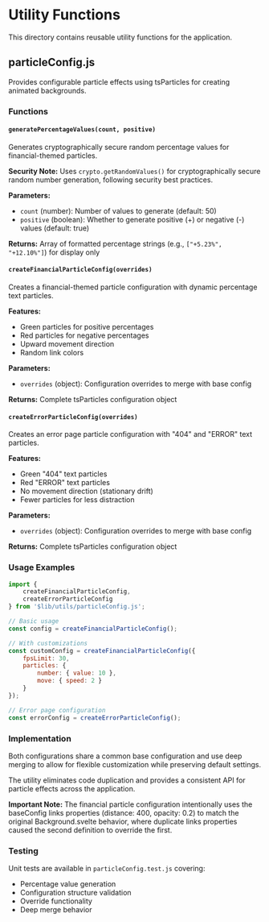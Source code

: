 # Utility Functions

This directory contains reusable utility functions for the application.

## particleConfig.js

Provides configurable particle effects using tsParticles for creating animated backgrounds.

### Functions

#### `generatePercentageValues(count, positive)`

Generates cryptographically secure random percentage values for financial-themed particles.

**Security Note:** Uses `crypto.getRandomValues()` for cryptographically secure random number generation, following security best practices.

**Parameters:**

- `count` (number): Number of values to generate (default: 50)
- `positive` (boolean): Whether to generate positive (+) or negative (-) values (default: true)

**Returns:** Array of formatted percentage strings (e.g., `["+5.23%", "+12.10%"]`) for display only

#### `createFinancialParticleConfig(overrides)`

Creates a financial-themed particle configuration with dynamic percentage text particles.

**Features:**

- Green particles for positive percentages
- Red particles for negative percentages
- Upward movement direction
- Random link colors

**Parameters:**

- `overrides` (object): Configuration overrides to merge with base config

**Returns:** Complete tsParticles configuration object

#### `createErrorParticleConfig(overrides)`

Creates an error page particle configuration with "404" and "ERROR" text particles.

**Features:**

- Green "404" text particles
- Red "ERROR" text particles
- No movement direction (stationary drift)
- Fewer particles for less distraction

**Parameters:**

- `overrides` (object): Configuration overrides to merge with base config

**Returns:** Complete tsParticles configuration object

### Usage Examples

```javascript
import {
	createFinancialParticleConfig,
	createErrorParticleConfig
} from '$lib/utils/particleConfig.js';

// Basic usage
const config = createFinancialParticleConfig();

// With customizations
const customConfig = createFinancialParticleConfig({
	fpsLimit: 30,
	particles: {
		number: { value: 10 },
		move: { speed: 2 }
	}
});

// Error page configuration
const errorConfig = createErrorParticleConfig();
```

### Implementation

Both configurations share a common base configuration and use deep merging to allow for flexible customization while preserving default settings.

The utility eliminates code duplication and provides a consistent API for particle effects across the application.

**Important Note:** The financial particle configuration intentionally uses the baseConfig links properties (distance: 400, opacity: 0.2) to match the original Background.svelte behavior, where duplicate links properties caused the second definition to override the first.

### Testing

Unit tests are available in `particleConfig.test.js` covering:

- Percentage value generation
- Configuration structure validation
- Override functionality
- Deep merge behavior
